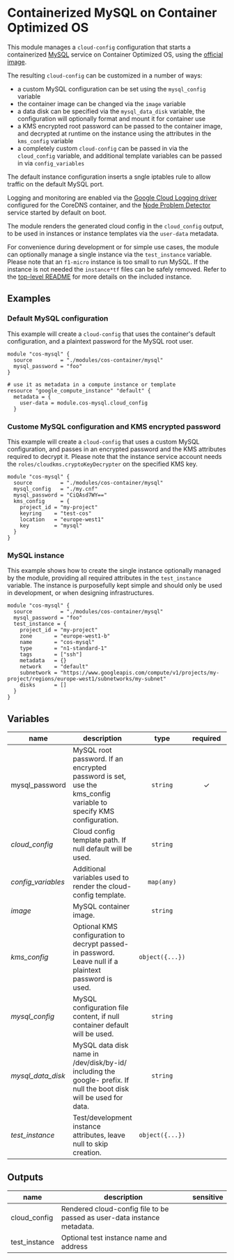 # Containerized MySQL on Container Optimized OS

This module manages a `cloud-config` configuration that starts a containerized [MySQL](https://www.mysql.com/) service on Container Optimized OS, using the [official image](https://hub.docker.com/_/mysql).

The resulting `cloud-config` can be customized in a number of ways:

- a custom MySQL configuration can be set using the `mysql_config` variable
- the container image can be changed via the `image` variable
- a data disk can be specified via the `mysql_data_disk` variable, the configuration will optionally format and mount it for container use
- a KMS encrypted root password can be passed to the container image, and decrypted at runtime on the instance using the attributes in the `kms_config` variable
- a completely custom `cloud-config` can be passed in via the `cloud_config` variable, and additional template variables can be passed in via `config_variables`

The default instance configuration inserts a sngle iptables rule to allow traffic on the default MySQL port.

Logging and monitoring are enabled via the [Google Cloud Logging driver](https://docs.docker.com/config/containers/logging/gcplogs/) configured for the CoreDNS container, and the [Node Problem Detector](https://cloud.google.com/container-optimized-os/docs/how-to/monitoring) service started by default on boot.

The module renders the generated cloud config in the `cloud_config` output, to be used in instances or instance templates via the `user-data` metadata.

For convenience during development or for simple use cases, the module can optionally manage a single instance via the `test_instance` variable. Please note that an `f1-micro` instance is too small to run MySQL. If the instance is not needed the `instance*tf` files can be safely removed. Refer to the [top-level README](../README.md) for more details on the included instance.

## Examples

### Default MySQL configuration

This example will create a `cloud-config` that uses the container's default configuration, and a plaintext password for the MySQL root user.

```hcl
module "cos-mysql" {
  source         = "./modules/cos-container/mysql"
  mysql_password = "foo"
}

# use it as metadata in a compute instance or template
resource "google_compute_instance" "default" {
  metadata = {
    user-data = module.cos-mysql.cloud_config
  }
```

### Custome MySQL configuration and KMS encrypted password

This example will create a `cloud-config` that uses a custom MySQL configuration, and passes in an encrypted password and the KMS attributes required to decrypt it. Please note that the instance service account needs the `roles/cloudkms.cryptoKeyDecrypter` on the specified KMS key.

```hcl
module "cos-mysql" {
  source         = "./modules/cos-container/mysql"
  mysql_config   = "./my.cnf"
  mysql_password = "CiQAsd7WY=="
  kms_config     = {
    project_id = "my-project"
    keyring    = "test-cos"
    location   = "europe-west1"
    key        = "mysql"
  }
}
```

### MySQL instance

This example shows how to create the single instance optionally managed by the module, providing all required attributes in the `test_instance` variable. The instance is purposefully kept simple and should only be used in development, or when designing infrastructures.

```hcl
module "cos-mysql" {
  source         = "./modules/cos-container/mysql"
  mysql_password = "foo"
  test_instance = {
    project_id = "my-project"
    zone       = "europe-west1-b"
    name       = "cos-mysql"
    type       = "n1-standard-1"
    tags       = ["ssh"]
    metadata   = {}
    network    = "default"
    subnetwork = "https://www.googleapis.com/compute/v1/projects/my-project/regions/europe-west1/subnetworks/my-subnet"
    disks      = []
  }
}
```

<!-- BEGIN TFDOC -->
## Variables

| name | description | type | required | default |
|---|---|:---: |:---:|:---:|
| mysql_password | MySQL root password. If an encrypted password is set, use the kms_config variable to specify KMS configuration. | <code title="">string</code> | ✓ |  |
| *cloud_config* | Cloud config template path. If null default will be used. | <code title="">string</code> |  | <code title="">null</code> |
| *config_variables* | Additional variables used to render the cloud-config template. | <code title="map&#40;any&#41;">map(any)</code> |  | <code title="">{}</code> |
| *image* | MySQL container image. | <code title="">string</code> |  | <code title="">mysql:5.7</code> |
| *kms_config* | Optional KMS configuration to decrypt passed-in password. Leave null if a plaintext password is used. | <code title="object&#40;&#123;&#10;project_id &#61; string&#10;keyring    &#61; string&#10;location   &#61; string&#10;key        &#61; string&#10;&#125;&#41;">object({...})</code> |  | <code title="">null</code> |
| *mysql_config* | MySQL configuration file content, if null container default will be used. | <code title="">string</code> |  | <code title="">null</code> |
| *mysql_data_disk* | MySQL data disk name in /dev/disk/by-id/ including the google- prefix. If null the boot disk will be used for data. | <code title="">string</code> |  | <code title="">null</code> |
| *test_instance* | Test/development instance attributes, leave null to skip creation. | <code title="object&#40;&#123;&#10;project_id &#61; string&#10;zone       &#61; string&#10;name       &#61; string&#10;type &#61; string&#10;tags       &#61; list&#40;string&#41;&#10;metadata   &#61; map&#40;string&#41;&#10;network    &#61; string&#10;subnetwork &#61; string&#10;disks &#61; map&#40;object&#40;&#123;&#10;read_only &#61; bool&#10;size      &#61; number&#10;&#125;&#41;&#41;&#10;&#125;&#41;">object({...})</code> |  | <code title="">null</code> |

## Outputs

| name | description | sensitive |
|---|---|:---:|
| cloud_config | Rendered cloud-config file to be passed as user-data instance metadata. |  |
| test_instance | Optional test instance name and address |  |
<!-- END TFDOC -->